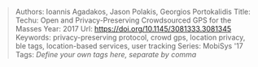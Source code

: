 > Authors: Ioannis Agadakos, Jason Polakis, Georgios Portokalidis
> Title: Techu: Open and Privacy-Preserving Crowdsourced GPS for the Masses
> Year: 2017
> Url: https://doi.org/10.1145/3081333.3081345
> Keywords: privacy-preserving protocol, crowd gps, location privacy, ble tags, location-based services, user tracking
> Series: MobiSys '17
> Tags: *Define your own tags here, separate by comma*